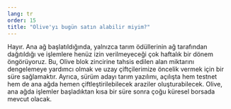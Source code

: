 ```yaml
---
lang: tr
order: 15
title: "Olive'yı bugün satın alabilir miyim?"
---
```


Hayır. Ana ağ başlatıldığında, yalnızca tarım ödüllerinin ağ tarafından dağıtıldığı ve işlemlere henüz izin verilmeyeceği çok haftalık bir dönem öngörüyoruz. Bu, Olive blok zincirine tahsis edilen alan miktarını dengelemeye yardımcı olmak ve uzay çiftçilerimize öncelik vermek için bir süre sağlamaktır. Ayrıca, sürüm adayı tarım yazılımı, açılışta hem testnet hem de ana ağda hemen çiftleştirilebilecek araziler oluşturabilecek. Olive, ana ağda işlemler başladıktan kısa bir süre sonra çoğu küresel borsada mevcut olacak.

